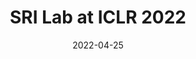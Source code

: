 ---
layout: blogpost
category: meta
subposts: fnf, parade, mnbab, bayesian, smoothens
title: "SRI Lab at ICLR 2022"
blogpost-authors: "Nikola Jovanović, Mislav Balunović"
date: 2022-04-25
thumbnail: thumbnails/iclr_logo.svg
image: thumbnails/iclr_logo.svg
usemathjax: true
tldr: >
    The Tenth International Conference on Learning Representations (ICLR 2022) will be held virtually from April 25th through 29th. We are thrilled to share that SRI Lab will present five works at the conference, including one spotlight presentation! In this meta post you can find all relevant information about our work, including presentation times, as well as a dedicated blogpost for each work, presenting it in more detail. We look forward to meeting you at ICLR!
excerpt: >
    SRI Lab will present five works at ICLR 2022! In this meta post we aggregate all content related to our ICLR papers, including links to the conference portal and individual blogposts where you can learn more about the topics we currently focus on.

draft: false
tweet-id: 1447996320741007362
---